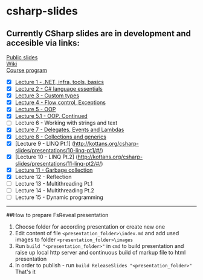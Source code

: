csharp-slides
=============
## Currently CSharp slides are in development and accesible via links:

[Public slides](http://kottans.org/csharp-slides/)   
[Wiki](https://github.com/Kottans/csharp-slides/wiki)    
[Course program](https://docs.google.com/document/d/19Gfj71qbpKlHXIiye7m_PZDk4jA7M1G21bxRzauVP8w/edit#)   

- [x] [Lecture 1 - .NET, infra, tools, basics](https://drive.google.com/open?id=1HMd2B0FErbFMT2v7Z4SDXhUHX_x6fkXMf2QS9yV4X3A&authuser=0)
- [x] [Lecture 2 - C# language essentials](https://drive.google.com/open?id=1-0KDxmndJU2j483mBdqipdx1b4KdZvgncVraBUvqcu0&authuser=0)
- [x] [Lecture 3 - Custom types](http://kottans.org/csharp-slides/presentations/3-custom-types/#/)
- [x] [Lecture 4 - Flow control, Exceptions](https://drive.google.com/open?id=113dEHoylhsbnGlqcXI14O2B6EnFNCWV1UKFBfLilmCo&authuser=0)
- [x] [Lecture 5 - OOP](https://drive.google.com/open?id=17vL1XaJjSr77T18SdaAXP1mquSqVtaI8EHrKwagwuBU&authuser=0)
- [x] [Lecture 5.1 - OOP. Continued](https://drive.google.com/open?id=17ax8dZVzRrsEh53SlzBm2RsalZFvGpRrRJ_YI-QU3EI&authuser=0)
- [ ] Lecture 6 - Working with strings and text
- [x] [Lecture 7 - Delegates, Events and Lambdas](https://drive.google.com/open?id=18aWj-E13-jcpo7Za-RlsZhyRGr2sPPNm9MGKhWinS20&authuser=0)
- [x] [Lecture 8 - Collections and generics](https://drive.google.com/open?id=1x_GryQXEDeWE6vE6X7St8epIFr7cnfgl3eofp9ITqhw&authuser=0)
- [x] [Lecture 9 - LINQ Pt.1] (http://kottans.org/csharp-slides/presentations/10-linq-pt1/#/)
- [x] [Lecture 10 - LINQ Pt.2] (http://kottans.org/csharp-slides/presentations/11-linq-pt2/#/)
- [x] [Lecture 11 - Garbage collection](https://docs.google.com/presentation/d/1n_K-LopzpyI5hMPMftK5WQdULmTUsZxBQ5TtER118FM/edit?usp=sharing)
- [x] Lecture 12 - Reflection
- [ ] Lecture 13 - Multithreading Pt.1
- [ ] Lecture 14 - Multithreading Pt.2   
- [ ] Lecture 15 - Dynamic programming   

----
##How to prepare FsReveal presentation
1. Choose folder for according presentation or create new one
2. Edit content of file `<presentation_folder>\index.md` and add used images to folder `<presentation_folder>\images`
3. Run `build "<presentation_folder>"` in `cmd` to build presentation and raise up local http server and continuous build of markup file to html presentation
4. In order to publish - run `build ReleaseSlides "<presentation_folder>"`
That's it
